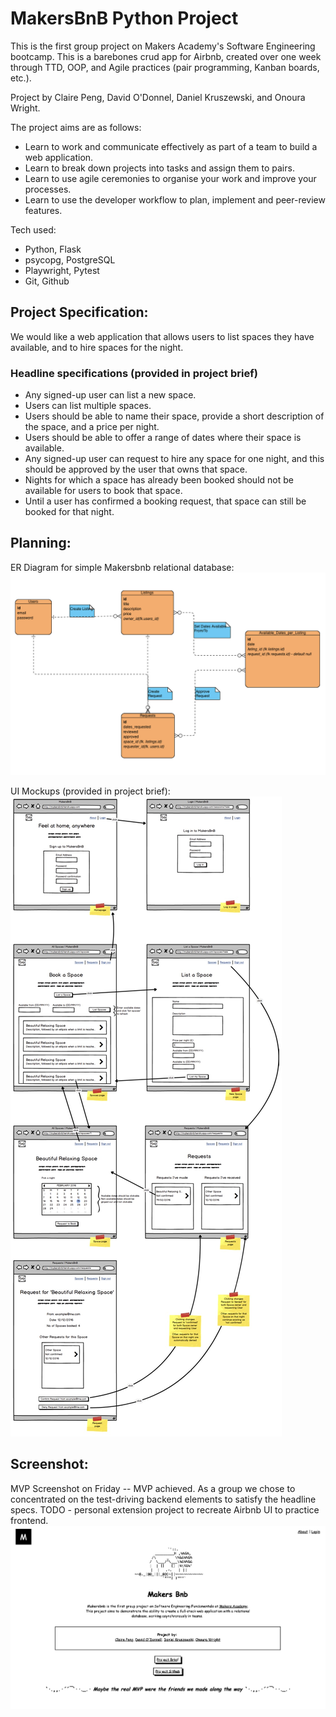 # MakersBnB Python Project

This is the first group project on Makers Academy's Software Engineering bootcamp.
This is a barebones crud app for Airbnb, created over one week through TTD, OOP, and Agile practices (pair programming, Kanban boards, etc.).

Project by Claire Peng, David O'Donnel, Daniel Kruszewski, and Onoura Wright.

The project aims are as follows:

* Learn to work and communicate effectively as part of a team to build a web application.
* Learn to break down projects into tasks and assign them to pairs.
* Learn to use agile ceremonies to organise your work and improve your processes.
* Learn to use the developer workflow to plan, implement and peer-review features.

Tech used:

* Python, Flask
* psycopg, PostgreSQL
* Playwright, Pytest
* Git, Github


## Project Specification:

We would like a web application that allows users to list spaces they have available, and to hire spaces for the night.

### Headline specifications (provided in project brief)

- Any signed-up user can list a new space.
- Users can list multiple spaces.
- Users should be able to name their space, provide a short description of the space, and a price per night.
- Users should be able to offer a range of dates where their space is available.
- Any signed-up user can request to hire any space for one night, and this should be approved by the user that owns that space.
- Nights for which a space has already been booked should not be available for users to book that space.
- Until a user has confirmed a booking request, that space can still be booked for that night.

## Planning:

ER Diagram for simple Makersbnb relational database:
![ER Diagram](./readme_images/makersbnb_er_diagram.png)

UI Mockups (provided in project brief):
![UI Mockup](./readme_images/MakersBnB_mockups.jpg)

## Screenshot:

MVP Screenshot on Friday -- MVP achieved. As a group we chose to concentrated on the test-driving backend elements to satisfy the headline specs.
TODO - personal extension project to recreate Airbnb UI to practice frontend.
![Screenshot](./readme_images/Screenshot%202023-10-28%20at%2018.47.34.png)